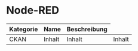 # Node-RED

<table>
   <thead>
   <tr>
      <th>Kategorie</th>
      <th>Name</th>
      <th>Beschreibung</th>
   </tr>
   </thead>
   <tbody>   
   <tr>
      <td rowspan="3">CKAN</td>
   </tr>
   <tr>
      <td>Inhalt</td>
      <td>Inhalt</td>
      <td>Inhalt</td>
   </tr>
   </tbody>
</table>



